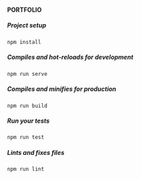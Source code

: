 #### PORTFOLIO

##### Project setup

```
npm install
```

##### Compiles and hot-reloads for development

```
npm run serve
```

##### Compiles and minifies for production

```
npm run build
```

##### Run your tests

```
npm run test
```

##### Lints and fixes files

```
npm run lint
```
